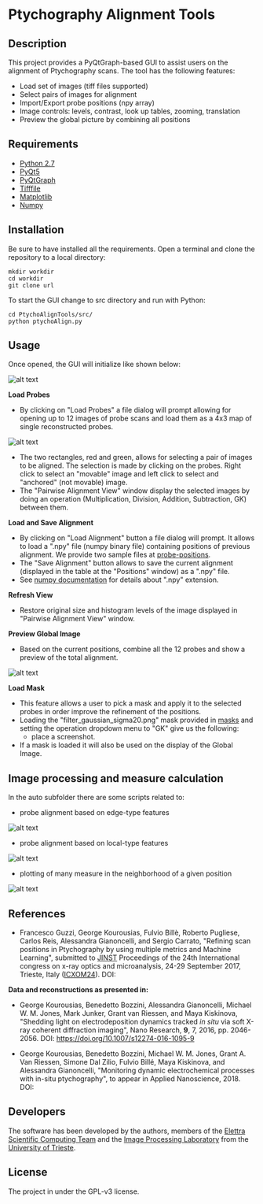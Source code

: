 

# Ptychography Alignment Tools


## Description

This project provides a PyQtGraph-based GUI to assist users on the alignment of Ptychography scans. The tool has the following features:
* Load set of images (tiff files supported)
* Select pairs of images for alignment
* Import/Export probe positions (npy array)
* Image controls: levels, contrast, look up tables, zooming, translation
* Preview the global picture by combining all positions

## Requirements
* [Python 2.7](https://www.python.org/)
* [PyQt5](https://www.riverbankcomputing.com/software/pyqt/download5)
* [PyQtGraph](http://www.pyqtgraph.org/)
* [Tifffile](https://pypi.python.org/pypi/tifffile)
* [Matplotlib](https://matplotlib.org/)
* [Numpy](http://www.numpy.org/)

## Installation


Be sure to have installed all the requirements.
Open a terminal and clone the repository to a local directory:
```
mkdir workdir
cd workdir
git clone url

```
To start the GUI change to src directory and run with Python:
```
cd PtychoAlignTools/src/
python ptychoAlign.py
```

## Usage
Once opened, the GUI will initialize like shown below:


![alt text](https://github.com/ElettraSciComp/PtychoAlignTools/blob/master/pictures/ptychoAlign_GUI_A.png)
 

 **Load Probes**
* By clicking on "Load Probes" a file dialog will prompt allowing for opening up to 12 images of probe scans and load them as a 4x3 map of single reconstructed probes.


 ![alt text](https://github.com/ElettraSciComp/PtychoAlignTools/blob/master/pictures/ptychoAlign_GUI_B.png)

 
* The two rectangles, red and green, allows for selecting a pair of images to be aligned. The selection is made by clicking on the probes. Right click to select an "movable" image and left click to select and "anchored" (not movable) image.
* The "Pairwise Alignment View" window display the selected images by doing an operation (Multiplication, Division, Addition, Subtraction, GK) between them.

**Load and Save Alignment**
* By clicking on "Load Alignment" button a file dialog will prompt. It allows to load a ".npy" file (numpy binary file) containing positions of previous alignment. We provide two sample files at [probe-positions](https://github.com/ElettraSciComp/PtychoAlignTools/tree/master/sample-data/probe-positions).
* The "Save Alignment" button allows to save the current alignment (displayed in the table at the "Positions" window) as a ".npy" file.
* See [numpy documentation](https://docs.scipy.org/doc/numpy-1.13.0/reference/routines.io.html) for details about ".npy" extension.

**Refresh View**
* Restore original size and histogram levels of the image displayed in "Pairwise Alignment View" window.

**Preview Global Image**
* Based on the current positions, combine all the 12 probes and show a preview of the total alignment.
 
 ![alt text](https://github.com/ElettraSciComp/PtychoAlignTools/blob/master/pictures/ptychoAlign_GUI_C.png)

**Load Mask**
* This feature allows a user to pick a mask and apply it to the selected probes in order improve the refinement of the positions. 
* Loading the "filter_gaussian_sigma20.png" mask provided in [masks](https://github.com/ElettraSciComp/PtychoAlignTools/tree/master/sample-data/masks) and setting the operation dropdown menu to "GK" give us the following:
  * place a screenshot.
* If a mask is loaded it will also be used on the display of the Global Image.


## Image processing and measure calculation
In the auto subfolder there are some scripts related to:

* probe alignment based on edge-type features

 ![alt text](https://github.com/ElettraSciComp/PtychoAlignTools/blob/master/pictures/edge_align.png)

* probe alignment based on local-type features

 ![alt text](https://github.com/ElettraSciComp/PtychoAlignTools/blob/master/pictures/localFeat.png)

* plotting of many measure in the neighborhood of a given position

 ![alt text](https://github.com/ElettraSciComp/PtychoAlignTools/blob/master/pictures/measures.png)

## References

* Francesco Guzzi, George Kourousias, Fulvio Billè, Roberto Pugliese, Carlos Reis, Alessandra Gianoncelli, and Sergio Carrato, "Refining scan positions in Ptychography by using multiple metrics and Machine Learning", submitted to [JINST](https://jinst.sissa.it/jinst/help/helpLoader.jsp?pgType=about) Proceedings of the 24th International congress on x-ray optics and microanalysis, 24-29 September 2017, Trieste, Italy ([ICXOM24](https://jinst.sissa.it/jinst/common/JINST_proceedings8.jsp)).
DOI:

**Data and reconstructions as presented in:**
* George Kourousias, Benedetto Bozzini, Alessandra Gianoncelli, Michael W. M. Jones, Mark Junker, Grant van Riessen, and Maya Kiskinova, "Shedding light on electrodeposition dynamics tracked  *in situ* via soft X-ray coherent diffraction imaging", Nano Research, **9**, 7, 2016, pp. 2046-2056.
DOI: https://doi.org/10.1007/s12274-016-1095-9

* George Kourousias, Benedetto Bozzini, Michael W. M. Jones, Grant A. Van Riessen, Simone Dal Zilio, Fulvio Billé, Maya Kiskinova, and Alessandra Gianoncelli, "Monitoring dynamic electrochemical processes with in-situ ptychography", to appear in Applied Nanoscience, 2018.
DOI:

## Developers
The software has been developed by the authors, members of the [Elettra Scientific Computing Team](https://www.elettra.trieste.it/it/lightsources/labs-and-services/scientific-computing/scientific-computing.html) and the [Image Processing Laboratory](https://www2.units.it/ipl/index.htm)  from the  [University of Trieste](https://www.units.it/).


## License

The project in under the GPL-v3 license.

